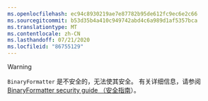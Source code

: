 ```yaml
---
ms.openlocfilehash: ec94c8930219ae7e87782b95de612fc9ec6e2c66
ms.sourcegitcommit: b53d35b4a410c949742abd4c6a989d1af5357bca
ms.translationtype: MT
ms.contentlocale: zh-CN
ms.lasthandoff: 07/21/2020
ms.locfileid: "86755129"
---
```

> [!WARNING]
> `BinaryFormatter` 是不安全的，无法使其安全。 有关详细信息，请参阅 [BinaryFormatter security guide （安全指南](/dotnet/standard/serialization/binaryformatter-security-guide)）。
